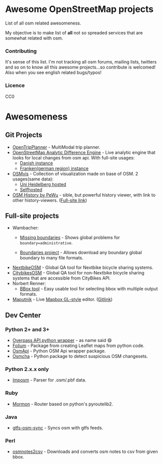 # Awesome OpenStreetMap projects

List of all osm related awesomeness.

My objective is to make list of __all__ not so spreaded services that are somewhat related with osm.

### Contributing

It's sense of this list. I'm not tracking all osm forums, mailing lists, twitters and so on to know all this awesome projects...so contribute is welcomed! Also when you see english related bugs/typos!

### Licence

CC0

# Awesomeness

## Git Projects

* [OpenTripPlanner](https://github.com/opentripplanner/OpenTripPlanner) - MultiModal trip planner.
* [OpenStreetMap Analytic Difference Engine](https://github.com/MichaelVL/osm-analytic-tracker) - Live analytic engine that looks for local changes from osm api. With full-site usages:
    * [Danish instance](http://osm.expandable.dk/)
    * [Franken(german region) instance](http://osmantra.poempelfox.de/)
* [OSMvis](https://github.com/mocnik-science/osm-vis) - Collection of visualization made on base of OSM. 2 usages(same data):
    * [Uni Heidelberg hosted](http://osm-vis.geog.uni-heidelberg.de/)
    * [Selfhosted](http://projects.mocnik-science.net/osm-vis/)
* [OSM History by PeWu](https://github.com/PeWu/osm-history) - sible, but powerful history viewer, with link to other history-viewers. ([Full-site link](https://pewu.github.io/osm-history/#/))

## Full-site projects

* Wambacher:
    * [Missing boundaries](https://osm.wno-edv-service.de/index.php/projekte/internationale-administrative-grenzen/missing-boundaries) - Shows global problems for ```boundary=administrative```.

    * [Boundaries project](https://osm.wno-edv-service.de/boundaries/) - Allows download any boundary global boundary to many file formats.
* [NextbikeOSM](http://javnik.tk/NextbikeOSM/nextbike.html) - Global QA tool for Nextbike bicycle sharing systems.
* [CitybikesOSM](http://javnik.tk/CitybikesOSM/citybikes.html) - Global QA tool for non-Nextbike bicycle sharing systems that are accessible from CityBikes API.
* Norbert Renner:
    * [BBox tool](http://norbertrenner.de/osm/bbox.html) - Easy usable tool for selecting bbox with multiple output formats.
* [Maputnik](https://github.com/maputnik/editor) - Live [Mapbox GL-style](https://www.mapbox.com/mapbox-gl-js/api/) editor. ([Gitlink](https://github.com/maputnik/editor))

## Dev Center

### Python 2+ and 3+
* [Overpass API python wrapper](https://github.com/mvexel/overpass-api-python-wrapper) - as name said :smile:
* [Folium](https://github.com/python-visualization/folium) - Package from creating Leaflet maps from python code.
* [OsmApi](https://github.com/metaodi/osmapi) - Python OSM Api wrapper package.
* [Osmcha](https://github.com/willemarcel/osmcha) - Python package to detect suspicious OSM changesets.

### Python 2.x.x only
* [Imposm](https://github.com/omniscale/imposm-parser) - Parser for .osm/.pbf data.

### Ruby
* [Mormon](https://github.com/geronimod/mormon) - Router based on python's pyroutelib2.

### Java
* [gtfs-osm-sync](https://github.com/CUTR-at-USF/gtfs-osm-sync) - Syncs osm with gtfs feeds.

### Perl
* [osmnotes2csv](https://gitlab.com/Tockloth/osmnotes2csv) - Downloads and converts osm notes to csv from given bbox.
